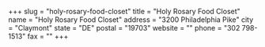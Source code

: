 +++
slug = "holy-rosary-food-closet"
title = "Holy Rosary Food Closet"
name = "Holy Rosary Food Closet"
address = "3200 Philadelphia Pike"
city = "Claymont"
state = "DE"
postal = "19703"
website = ""
phone = "302 798-1513"
fax = ""
+++
